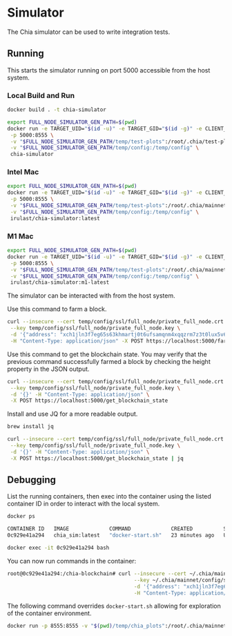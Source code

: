 # Simulator

The Chia simulator can be used to write integration tests.

## Running

This starts the simulator running on port 5000 accessible from the host system.

### Local Build and Run
```bash
docker build . -t chia-simulator
```

```bash
export FULL_NODE_SIMULATOR_GEN_PATH=$(pwd)
docker run -e TARGET_UID="$(id -u)" -e TARGET_GID="$(id -g)" -e CLIENT_CONFIG_DIR="/temp/config/" \
 -p 5000:8555 \
 -v "$FULL_NODE_SIMULATOR_GEN_PATH/temp/test-plots":/root/.chia/test-plots \
 -v "$FULL_NODE_SIMULATOR_GEN_PATH/temp/config:/temp/config" \
 chia-simulator
```

### Intel Mac
```bash
export FULL_NODE_SIMULATOR_GEN_PATH=$(pwd)
docker run -e TARGET_UID="$(id -u)" -e TARGET_GID="$(id -g)" -e CLIENT_CONFIG_DIR="/temp/config/" \
 -p 5000:8555 \
 -v "$FULL_NODE_SIMULATOR_GEN_PATH/temp/test-plots":/root/.chia/mainnet/test-plots \
 -v "$FULL_NODE_SIMULATOR_GEN_PATH/temp/config:/temp/config" \
 irulast/chia-simulator:latest
```

### M1 Mac
```bash
export FULL_NODE_SIMULATOR_GEN_PATH=$(pwd)
docker run -e TARGET_UID="$(id -u)" -e TARGET_GID="$(id -g)" -e CLIENT_CONFIG_DIR="/temp/config/" \
 -p 5000:8555 \
 -v "$FULL_NODE_SIMULATOR_GEN_PATH/temp/test-plots":/root/.chia/mainnet/test-plots \
 -v "$FULL_NODE_SIMULATOR_GEN_PATH/temp/config:/temp/config" \
 irulast/chia-simulator:m1-latest
```

The simulator can be interacted with from the host system.

Use this command to farm a block.

```bash
curl --insecure --cert temp/config/ssl/full_node/private_full_node.crt \
 --key temp/config/ssl/full_node/private_full_node.key \
 -d '{"address": "xch1jln3f7eg65s63khmartj0t6ufsamqnm4xqqzrm7z3t0lux5v6m4spe8ef6"}' \
 -H "Content-Type: application/json" -X POST https://localhost:5000/farm_tx_block
```

Use this command to get the blockchain state. You may verify that the previous command successfully farmed a block by checking the height property in the JSON output.

```bash
curl --insecure --cert temp/config/ssl/full_node/private_full_node.crt \
 --key temp/config/ssl/full_node/private_full_node.key \
 -d '{}' -H "Content-Type: application/json" \
 -X POST https://localhost:5000/get_blockchain_state
```

Install and use JQ for a more readable output.
```bash
brew install jq
```
```bash
curl --insecure --cert temp/config/ssl/full_node/private_full_node.crt \
 --key temp/config/ssl/full_node/private_full_node.key \
 -d '{}' -H "Content-Type: application/json" \
 -X POST https://localhost:5000/get_blockchain_state | jq
```

## Debugging

List the running containers, then exec into the container using the listed container ID in order to interact with the local system.

```bash
docker ps
```

```bash
CONTAINER ID   IMAGE             COMMAND             CREATED          STATUS          PORTS                                                                                 NAMES
0c929e41a294   chia_sim:latest   "docker-start.sh"   23 minutes ago   Up 23 minutes   3496/tcp, 8555/tcp, 55400/tcp, 58555/tcp, 0.0.0.0:5000->8444/tcp, :::5000->8444/tcp   nervous_blackwell
```

```bash
docker exec -it 0c929e41a294 bash
```

You can now run commands in the container:
```bash
root@0c929e41a294:/chia-blockchain# curl --insecure --cert ~/.chia/mainnet/config/ssl/full_node/private_full_node.crt \
                                         --key ~/.chia/mainnet/config/ssl/full_node/private_full_node.key \
                                         -d '{"address": "xch1jln3f7eg65s63khmartj0t6ufsamqnm4xqqzrm7z3t0lux5v6m4spe8ef6"}' \
                                         -H "Content-Type: application/json" -X POST https://localhost:5000/farm_tx_block

```

The following command overrides `docker-start.sh` allowing for exploration of the container environment.

```bash
docker run -p 8555:8555 -v "$(pwd)/temp/chia_plots":/root/.chia/mainnet/test-plots -it chia_sim:latest bash
```
